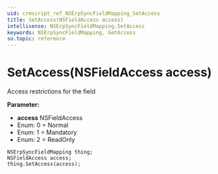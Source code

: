 ```yaml
---
uid: crmscript_ref_NSErpSyncFieldMapping_SetAccess
title: SetAccess(NSFieldAccess access)
intellisense: NSErpSyncFieldMapping.SetAccess
keywords: NSErpSyncFieldMapping, GetAccess
so.topic: reference
---
```


# SetAccess(NSFieldAccess access)

Access restrictions for the field

**Parameter:** 
* **access** NSFieldAccess
* Enum: 0 = Normal 
* Enum: 1 = Mandatory 
* Enum: 2 = ReadOnly 

```crmscript
NSErpSyncFieldMapping thing;
NSFieldAccess access;
thing.SetAccess(access);
```

